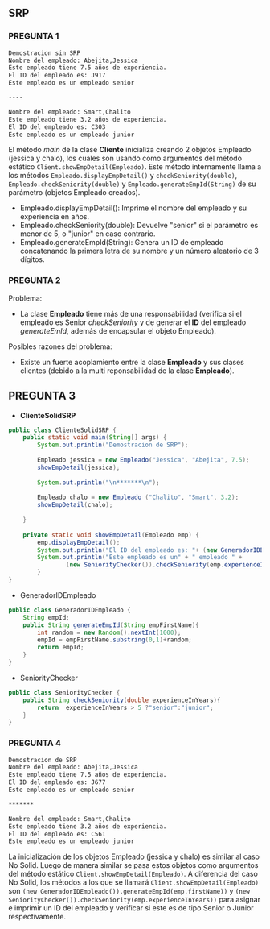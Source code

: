 ## SRP

### PREGUNTA 1

```txt
Demostracion sin SRP
Nombre del empleado: Abejita,Jessica
Este empleado tiene 7.5 años de experiencia.
El ID del empleado es: J917
Este empleado es un empleado senior

----

Nombre del empleado: Smart,Chalito
Este empleado tiene 3.2 años de experiencia.
El ID del empleado es: C303
Este empleado es un empleado junior
```

El método *main* de la clase **Cliente** inicializa creando 2 objetos Empleado (jessica y chalo), los cuales son usando como argumentos del método estático `Client.showEmpDetail(Empleado)`. Este método internamente llama a los métodos `Empleado.displayEmpDetail()` y `checkSeniority(double)`, `Empleado.checkSeniority(double)` y `Empleado.generateEmpId(String)` de su parámetro (objetos Empleado creados).

- Empleado.displayEmpDetail(): Imprime el nombre del empleado y su experiencia en años.
- Empleado.checkSeniority(double): Devuelve "senior" si el parámetro es menor de 5, o "junior" en caso contrario.
- Empleado.generateEmpId(String): Genera un ID de empleado concatenando la primera letra de su nombre y un número aleatorio de 3 dígitos.



### PREGUNTA 2

Problema:
- La clase **Empleado** tiene más de una responsabilidad (verifica si el empleado es Senior *checkSeniority* y de generar el **ID** del empleado *generateEmId*, además de encapsular el objeto Empleado).

Posibles razones del problema:
- Existe un fuerte acoplamiento entre la clase **Empleado** y sus clases clientes (debido a la multi reponsabilidad de la clase **Empleado**).



## PREGUNTA 3
* **ClienteSolidSRP**
```java
public class ClienteSolidSRP {  
    public static void main(String[] args) {  
        System.out.println("Demostracion de SRP");  
  
        Empleado jessica = new Empleado("Jessica", "Abejita", 7.5);  
        showEmpDetail(jessica);  
  
        System.out.println("\n*******\n");  
  
        Empleado chalo = new Empleado ("Chalito", "Smart", 3.2);  
        showEmpDetail(chalo);  
  
    }  
  
    private static void showEmpDetail(Empleado emp) {  
        emp.displayEmpDetail();  
        System.out.println("El ID del empleado es: "+ (new GeneradorIDEmpleado()).generateEmpId(emp.firstName));  
        System.out.println("Este empleado es un" + " empleado " +  
                (new SeniorityChecker()).checkSeniority(emp.experienceInYears));  
        }  
}
```
* GeneradorIDEmpleado
```java
public class GeneradorIDEmpleado {  
    String empId;  
    public String generateEmpId(String empFirstName){  
        int random = new Random().nextInt(1000);  
        empId = empFirstName.substring(0,1)+random;  
        return empId;  
    }  
}
```
* SeniorityChecker
```java
public class SeniorityChecker {  
    public String checkSeniority(double experienceInYears){  
        return  experienceInYears > 5 ?"senior":"junior";  
    }  
}
```

### PREGUNTA 4
```txt
Demostracion de SRP
Nombre del empleado: Abejita,Jessica
Este empleado tiene 7.5 años de experiencia.
El ID del empleado es: J677
Este empleado es un empleado senior

*******

Nombre del empleado: Smart,Chalito
Este empleado tiene 3.2 años de experiencia.
El ID del empleado es: C561
Este empleado es un empleado junior
```

La inicialización de los objetos Empleado (jessica y chalo) es similar al caso No Solid. Luego de manera similar se pasa estos objetos como argumentos del método estático `Client.showEmpDetail(Empleado)`. A diferencia del caso No Solid, los métodos a los que se llamará `Client.showEmpDetail(Empleado)` son `(new GeneradorIDEmpleado()).generateEmpId(emp.firstName))` y `(new SeniorityChecker()).checkSeniority(emp.experienceInYears))` para asignar e imprimir un ID del empleado y verificar si este es de tipo Senior o Junior respectivamente.
